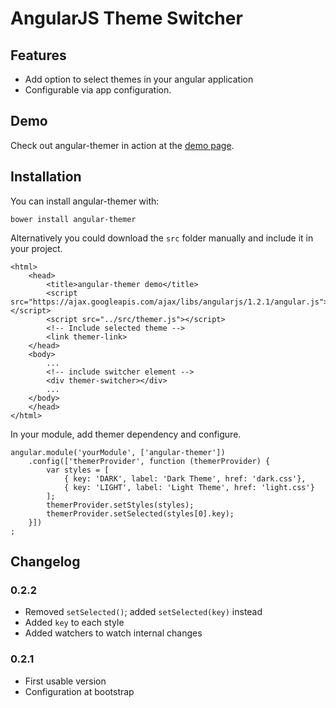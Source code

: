 # AngularJS Theme Switcher

## Features

* Add option to select themes in your angular application
* Configurable via app configuration.

## Demo

Check out angular-themer in action at the <a href="http://fdomig.github.io/angular-themer">demo page</a>.

## Installation

You can install angular-themer with:

`bower install angular-themer`

Alternatively you could download the `src` folder manually and include it in your project.

````
<html>
	<head>
	    <title>angular-themer demo</title>
    	<script src="https://ajax.googleapis.com/ajax/libs/angularjs/1.2.1/angular.js"></script>
    	<script src="../src/themer.js"></script>
    	<!-- Include selected theme -->
    	<link themer-link>
	</head>
	<body>
		...
		<!-- include switcher element -->
    	<div themer-switcher></div>
		...
	</body>
	</head>
</html>
````
In your module, add themer dependency and configure.

````
angular.module('yourModule', ['angular-themer'])
	.config(['themerProvider', function (themerProvider) {
		var styles = [
			{ key: 'DARK', label: 'Dark Theme', href: 'dark.css'},
			{ key: 'LIGHT', label: 'Light Theme', href: 'light.css'}
		];
		themerProvider.setStyles(styles);
		themerProvider.setSelected(styles[0].key);
	}])
;
````

## Changelog

### 0.2.2

* Removed `setSelected()`; added `setSelected(key)` instead
* Added `key` to each style
* Added watchers to watch internal changes

### 0.2.1

* First usable version
* Configuration at bootstrap
